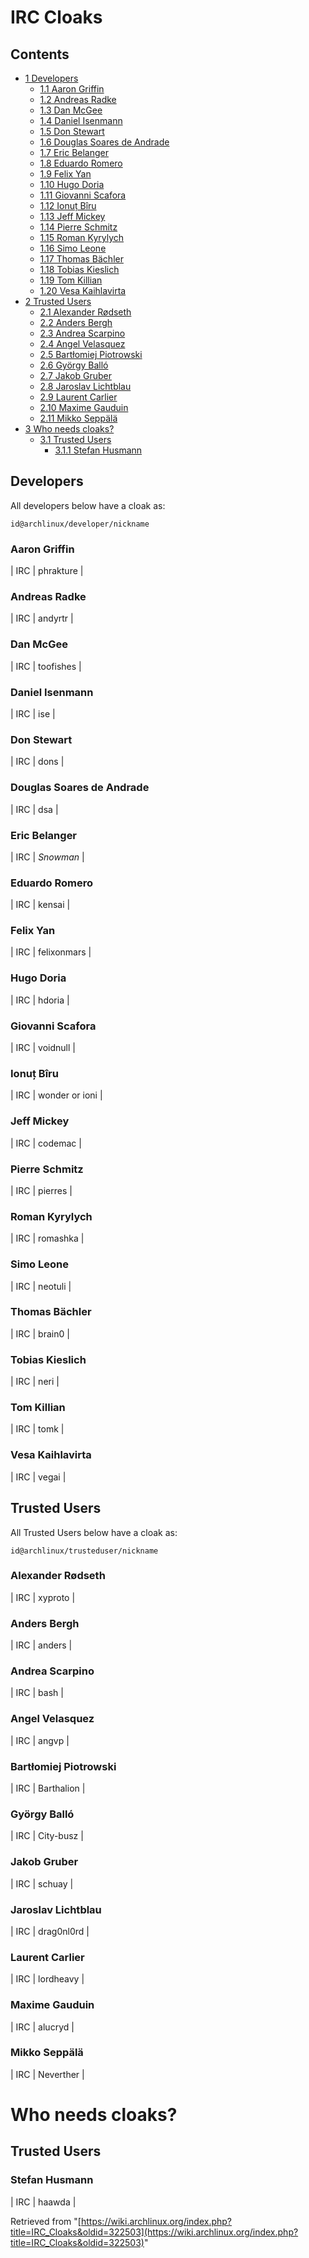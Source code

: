 # IRC Cloaks

## Contents

*   [1 Developers](#Developers)
    *   [1.1 Aaron Griffin](#Aaron_Griffin)
    *   [1.2 Andreas Radke](#Andreas_Radke)
    *   [1.3 Dan McGee](#Dan_McGee)
    *   [1.4 Daniel Isenmann](#Daniel_Isenmann)
    *   [1.5 Don Stewart](#Don_Stewart)
    *   [1.6 Douglas Soares de Andrade](#Douglas_Soares_de_Andrade)
    *   [1.7 Eric Belanger](#Eric_Belanger)
    *   [1.8 Eduardo Romero](#Eduardo_Romero)
    *   [1.9 Felix Yan](#Felix_Yan)
    *   [1.10 Hugo Doria](#Hugo_Doria)
    *   [1.11 Giovanni Scafora](#Giovanni_Scafora)
    *   [1.12 Ionuț Bîru](#Ionu.C8.9B_B.C3.AEru)
    *   [1.13 Jeff Mickey](#Jeff_Mickey)
    *   [1.14 Pierre Schmitz](#Pierre_Schmitz)
    *   [1.15 Roman Kyrylych](#Roman_Kyrylych)
    *   [1.16 Simo Leone](#Simo_Leone)
    *   [1.17 Thomas Bächler](#Thomas_B.C3.A4chler)
    *   [1.18 Tobias Kieslich](#Tobias_Kieslich)
    *   [1.19 Tom Killian](#Tom_Killian)
    *   [1.20 Vesa Kaihlavirta](#Vesa_Kaihlavirta)
*   [2 Trusted Users](#Trusted_Users)
    *   [2.1 Alexander Rødseth](#Alexander_R.C3.B8dseth)
    *   [2.2 Anders Bergh](#Anders_Bergh)
    *   [2.3 Andrea Scarpino](#Andrea_Scarpino)
    *   [2.4 Angel Velasquez](#Angel_Velasquez)
    *   [2.5 Bartłomiej Piotrowski](#Bart.C5.82omiej_Piotrowski)
    *   [2.6 György Balló](#Gy.C3.B6rgy_Ball.C3.B3)
    *   [2.7 Jakob Gruber](#Jakob_Gruber)
    *   [2.8 Jaroslav Lichtblau](#Jaroslav_Lichtblau)
    *   [2.9 Laurent Carlier](#Laurent_Carlier)
    *   [2.10 Maxime Gauduin](#Maxime_Gauduin)
    *   [2.11 Mikko Seppälä](#Mikko_Sepp.C3.A4l.C3.A4)
*   [3 Who needs cloaks?](#Who_needs_cloaks.3F)
    *   [3.1 Trusted Users](#Trusted_Users_2)
        *   [3.1.1 Stefan Husmann](#Stefan_Husmann)

## Developers

All developers below have a cloak as:

```
id@archlinux/developer/nickname

```

### Aaron Griffin

| IRC | phrakture |

### Andreas Radke

| IRC | andyrtr |

### Dan McGee

| IRC | toofishes |

### Daniel Isenmann

| IRC | ise |

### Don Stewart

| IRC | dons |

### Douglas Soares de Andrade

| IRC | dsa |

### Eric Belanger

| IRC | _Snowman_ |

### Eduardo Romero

| IRC | kensai |

### Felix Yan

| IRC | felixonmars |

### Hugo Doria

| IRC | hdoria |

### Giovanni Scafora

| IRC | voidnull |

### Ionuț Bîru

| IRC | wonder or ioni |

### Jeff Mickey

| IRC | codemac |

### Pierre Schmitz

| IRC | pierres |

### Roman Kyrylych

| IRC | romashka |

### Simo Leone

| IRC | neotuli |

### Thomas Bächler

| IRC | brain0 |

### Tobias Kieslich

| IRC | neri |

### Tom Killian

| IRC | tomk |

### Vesa Kaihlavirta

| IRC | vegai |

## Trusted Users

All Trusted Users below have a cloak as:

```
id@archlinux/trusteduser/nickname

```

### Alexander Rødseth

| IRC | xyproto |

### Anders Bergh

| IRC | anders |

### Andrea Scarpino

| IRC | bash |

### Angel Velasquez

| IRC | angvp |

### Bartłomiej Piotrowski

| IRC | Barthalion |

### György Balló

| IRC | City-busz |

### Jakob Gruber

| IRC | schuay |

### Jaroslav Lichtblau

| IRC | drag0nl0rd |

### Laurent Carlier

| IRC | lordheavy |

### Maxime Gauduin

| IRC | alucryd |

### Mikko Seppälä

| IRC | Neverther |

# Who needs cloaks?

## Trusted Users

### Stefan Husmann

| IRC | haawda |

Retrieved from "[https://wiki.archlinux.org/index.php?title=IRC_Cloaks&oldid=322503](https://wiki.archlinux.org/index.php?title=IRC_Cloaks&oldid=322503)"